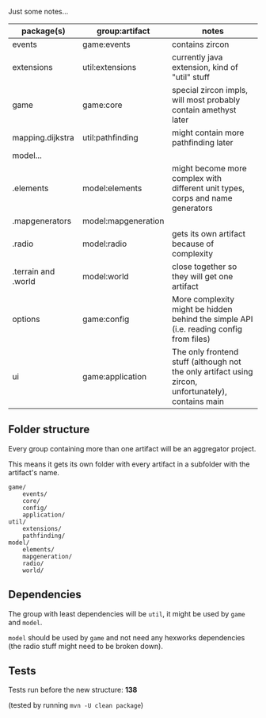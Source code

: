 Just some notes...

|package(s)|group:artifact|notes|
|----------|--------------|-----|
|events             |game:events|contains zircon|
|extensions         |util:extensions|currently java extension, kind of "util" stuff|
|game               |game:core|special zircon impls, will most probably contain amethyst later|
|mapping.dijkstra   |util:pathfinding|might contain more pathfinding later|
|model...           | | |
|.elements          |model:elements|might become more complex with different unit types, corps and name generators|
|.mapgenerators     |model:mapgeneration| |
|.radio             |model:radio|gets its own artifact because of complexity|
|.terrain and .world |model:world|close together so they will get one artifact|
|options            |game:config|More complexity might be hidden behind the simple API (i.e. reading config from files)|
|ui                 |game:application|The only frontend stuff (although not the only artifact using zircon, unfortunately), contains main|

## Folder structure

Every group containing more than one artifact will be an aggregator project.

This means it gets its own folder with every artifact in a subfolder with the artifact's name.

```
game/
    events/
    core/
    config/
    application/
util/
    extensions/
    pathfinding/
model/
    elements/
    mapgeneration/
    radio/
    world/
```

## Dependencies

The group with least dependencies will be `util`, it might be used by `game` and `model`.

`model` should be used by `game` and not need any hexworks dependencies (the radio stuff might need to be broken down).

## Tests

Tests run before the new structure: **138**

(tested by running `mvn -U clean package`)